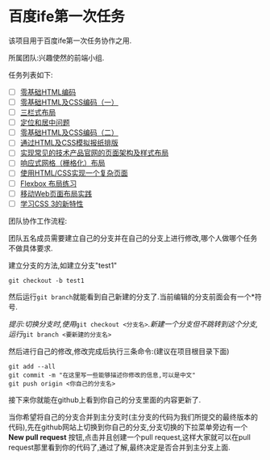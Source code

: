 # 百度ife第一次任务

该项目用于百度ife第一次任务协作之用.

所属团队:兴趣使然的前端小组.

任务列表如下:

 - [ ] [零基础HTML编码](http://ife.baidu.com/task/detail?taskId=1)
 - [ ] [零基础HTML及CSS编码（一）](http://ife.baidu.com/task/detail?taskId=2)
 - [ ] [三栏式布局](http://ife.baidu.com/task/detail?taskId=3)
 - [ ] [定位和居中问题](http://ife.baidu.com/task/detail?taskId=4)
 - [ ] [零基础HTML及CSS编码（二）](http://ife.baidu.com/task/detail?taskId=5)
 - [ ] [通过HTML及CSS模拟报纸排版](http://ife.baidu.com/task/detail?taskId=6)
 - [ ] [实现常见的技术产品官网的页面架构及样式布局](http://ife.baidu.com/task/detail?taskId=7)
 - [ ] [响应式网格（栅格化）布局](http://ife.baidu.com/task/detail?taskId=8)
 - [ ] [使用HTML/CSS实现一个复杂页面](http://ife.baidu.com/task/detail?taskId=9)
 - [ ] [Flexbox 布局练习](http://ife.baidu.com/task/detail?taskId=10)
 - [ ] [移动Web页面布局实践](http://ife.baidu.com/task/detail?taskId=11)
 - [ ] [学习CSS 3的新特性](http://ife.baidu.com/task/detail?taskId=12)

团队协作工作流程:

团队五名成员需要建立自己的分支并在自己的分支上进行修改,哪个人做哪个任务不做具体要求.

建立分支的方法,如建立分支"test1"

```
git checkout -b test1
```

然后运行`git branch`就能看到自己新建的分支了.当前编辑的分支前面会有一个*符号.

*提示:切换分支时,使用*`git checkout <分支名>`*.新建一个分支但不跳转到这个分支,运行*`git branch <要新建的分支名>`

然后进行自己的修改,修改完成后执行三条命令:(建议在项目根目录下面)

```
git add --all
git commit -m "在这里写一些能够描述你修改的信息,可以是中文"
git push origin <你自己的分支名>
```

接下来你就能在github上看到你自己的分支里面的内容更新了.

当你希望将自己的分支合并到主分支时(主分支的代码为我们所提交的最终版本的代码),先在github网站上切换到你自己的分支,分支切换的下拉菜单旁边有一个 **New pull request** 按钮,点击并且创建一个pull request,这样大家就可以在pull request那里看到你的代码了,通过了解,最终决定是否合并到主分支上面.
